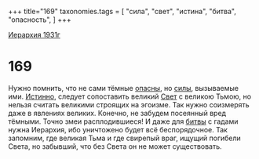 +++
title="169"
taxonomies.tags = [
"сила",
"свет",
"истина",
"битва",
"опасность",
]
+++

[Иерархия 1931г](/agni/19312)

# 169

Нужно помнить, что не сами тёмные [опасны](/tags/опасность), но [силы](/tags/сила), вызываемые ими. [Истинно](/tags/истина), следует сопоставить великий [Свет](/tags/свет) с великою Тьмою, но нельзя считать великими строящих на эгоизме. Так нужно соизмерять даже в явлениях великих. Конечно, не забудем посеянный вред тёмными. Точно змеи расплодившиеся! И даже для [битвы](/tags/битва) с гадами нужна Иерархия, ибо уничтожено будет всё беспорядочное. Так запомним, где великая Тьма и где свирепый враг, ищущий погибели Света, но забывший, что без Света он не может существовать.   

